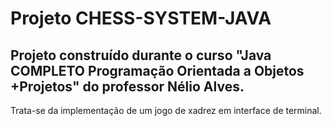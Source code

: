 # Projeto CHESS-SYSTEM-JAVA

## Projeto construído durante o curso "Java COMPLETO Programação Orientada a Objetos +Projetos" do professor Nélio Alves.

Trata-se da implementação de um jogo de xadrez em interface de terminal.
